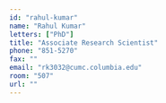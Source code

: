 ```yaml
---
id: "rahul-kumar"
name: "Rahul Kumar"
letters: ["PhD"]
title: "Associate Research Scientist"
phone: "851-5270"
fax: ""
email: "rk3032@cumc.columbia.edu"
room: "507"
url: ""
---
```

